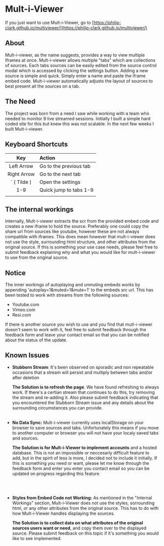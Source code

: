 # Mult-i-Viewer

If you just want to use Mult-i-Viewer, go to [https://philip-clark.github.io/multiviewer/](https://philip-clark.github.io/multiviewer/)

## About

Mult-i-viewer, as the name suggests, provides a way to view multiple Iframes at once.
Mult-i-viewer allows multiple "tabs" which are collections of sources. Each tabs sources can be easily edited from the source control modal which is accessed by clicking the settings button. Adding a new source is simple and quick. Simply enter a name and paste the iframe embed code. Mult-i-viewer automatically adjusts the layout of sources to best present all the sources on a tab.

## The Need

The project was born from a need I saw while working with a team who needed to monitor 9 live streamed sessions. Initially I built a simple hard coded site for this but knew this was not scalable. In the next few weeks I built Mult-i-viewer.

## Keyboard Shortcuts

|     Key     | Action                 |
| :---------: | :--------------------- |
| Left Arrow  | Go to the previous tab |
| Right Arrow | Go to the next tab     |
| ` ( Tilde ) | Open the settings      |
|     1-9     | Quick jump to tabs 1-9 |
|             |                        |

## The internal workings

Internally, Mult-i-viewer extracts the scr from the provided embed code and creates a new iframe to hold the source. Preferably one could copy the share url from sources like youtube, however these are not always compatible with iframes. This does mean however that mult-i-viewer does not use the style, surrounding html structure, and other attributes from the original source. If this is something your use case needs, please feel free to submit feedback explaining why and what you would like for mult-i-viewer to use from the original source.

## Notice

The inner workings of autoplaying and unmuting embeds works by appending 'autoplay=1&muted=1&mute=1' to the embeds src url. This has been tested to work with streams from the following sources:

- Youtube.com
- Vimeo.com
- Resi.com

If there is another source you wish to use and you find that mutl-i-viewer doesn't seem to work with it, feel free to submit feedback through the feedback form and leave your contact email so that you can be notified about the status of the update.

## Known Issues

- **Stubborn Stream**: It's been observed on sporadic and non repeatable occasions that a stream will persist and multiply between tabs and/or after deletion

  **The Solution is to refresh the page**. We have found refreshing to always work. If there's a certian stream that continues to do this, try removing the stream and re-adding it. Also please submit feedback indicating that you encountered the Stubborn Stream issue and any details about the surrounding circumstances you can provide.
  <br></br>

- **No Data Sync:** Mult-i-viewer currently uses localStorage on your browser to save sources and tabs. Unfortunately this means if you move to another computer or browser you will not have your localy saved tabs and sources.

  **The Solution is for Mult-i-Viewer to implement accounts** and a hosted database. This is not an impossible or neccesarly difficult feature to add, but in the spirit of less is more, I decided not to include it initially. If this is something you need or want, please let me know through the feedback form and enter you enter you contact email so you can be updated on progress regarding this feature

<br></br>

- **Styles from Embed Code not Working:** As mentioned in the "Internal Workings" section, Mult-i-Viewer does not use the styles, sorrounding html, or any other attributes from the original source. This has to do with how Mult-i-Viewer handles displaying the sources.

  **The Solution is to collect data on what attributes of the original sources users want or need**, and copy them over to the displayed source. Please submit feedback on this topic if it's something you would like to see implemented.

<br></br>
